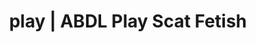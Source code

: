 ---
categories:
- Queer Kinks
- Gender-Fluid
- ABDL Play
- Latex Fetish
- ASMR Porn
image: /assets/images/1747714096891.webp
layout: post
schema:
  description: Premium adult content featuring Scat Fetish, ABDL Play. High-quality
    artwork with sensual themes.
  keywords:
  - Real Couples
  - Virtual Sex
  - Femdom
  - ABDL Play
  - Sapphic Desires
  - POV Erotica
  - Scat Fetish
  name: 1747714096891 | Scat Fetish ABDL Play
  type: VisualArtwork
seo:
  description: Featured content with premium ABDL Play, Scat Fetish. HD images available.
  keywords: ABDL Play, Scat Fetish
  og_image: /assets/images/1747714096891.webp
  schema_type: VisualArtwork
tags:
- '#play'
- Scat Fetish
- ABDL Play
title: play | ABDL Play Scat Fetish
---